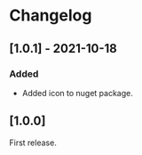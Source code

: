 # Changelog

## [1.0.1] - 2021-10-18

### Added

- Added icon to nuget package.         

## [1.0.0] 

First release.
